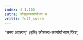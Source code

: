 ```yaml
---
index: 4.1.155
sutra: कौसल्यकार्मार्याभ्यां च
vritti: full_sutra
---
```


"तस्य अपत्यम्" (इति) कौसल्य-कार्मार्याभ्याम् फिञ्